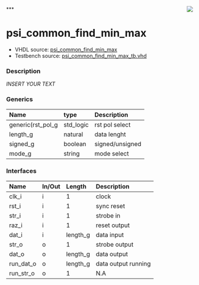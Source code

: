 <img align="right" src="../doc/psi_logo.png">
***

# psi_common_find_min_max
 - VHDL source: [psi_common_find_min_max](C:/Users/stef_b/git/GFA/Libraries/Firmware/VHDL/psi_common/hdl/psi_common_find_min_max.vhd)
 - Testbench source: [psi_common_find_min_max_tb.vhd](../testbench/psi_common_find_min_max_tb/psi_common_find_min_max_tb.vhd)

### Description
*INSERT YOUR TEXT*

### Generics
| Name              | type      | Description     |
|:------------------|:----------|:----------------|
| generic(rst_pol_g | std_logic | rst pol select  |
| length_g          | natural   | data lenght     |
| signed_g          | boolean   | signed/unsigned |
| mode_g            | string    | mode select     |

### Interfaces
| Name      | In/Out   | Length   | Description         |
|:----------|:---------|:---------|:--------------------|
| clk_i     | i        | 1        | clock               |
| rst_i     | i        | 1        | sync reset          |
| str_i     | i        | 1        | strobe in           |
| raz_i     | i        | 1        | reset output        |
| dat_i     | i        | length_g | data input          |
| str_o     | o        | 1        | strobe output       |
| dat_o     | o        | length_g | data output         |
| run_dat_o | o        | length_g | data output running |
| run_str_o | o        | 1        | N.A                 |